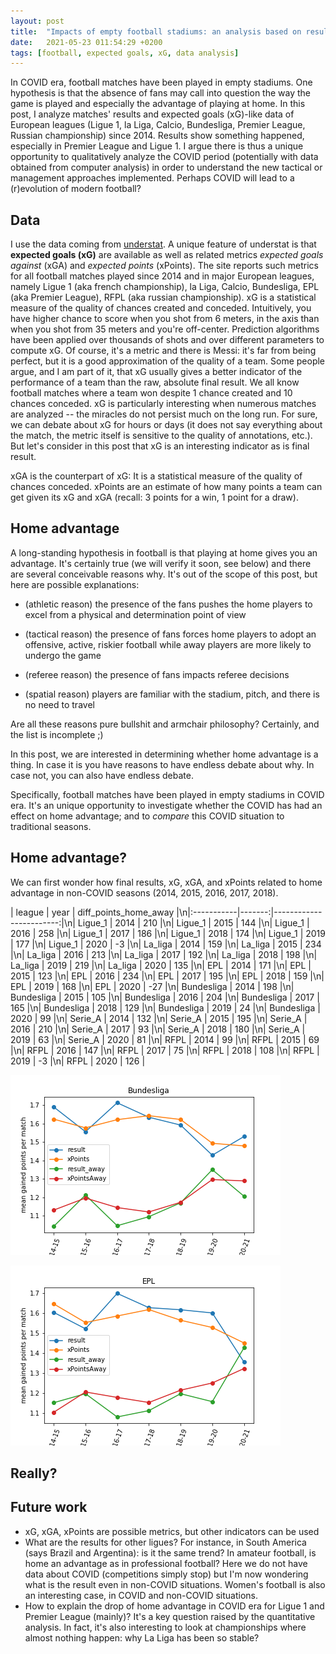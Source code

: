 ```yaml
---
layout: post
title:  "Impacts of empty football stadiums: an analysis based on results/xG data in European leagues"
date:   2021-05-23 011:54:29 +0200
tags: [football, expected goals, xG, data analysis]
---
```


In COVID era, football matches have been played in empty stadiums. One hypothesis is that the absence of fans may call into question the way the game is played and especially the advantage of playing at home. In this post, I analyze matches' results and expected goals (xG)-like data of European leagues (Ligue 1, la Liga, Calcio, Bundesliga, Premier League, Russian championship) since 2014. Results show something happened, especially in Premier League and Ligue 1. I argue there is thus a unique opportunity to qualitatively analyze the COVID period (potentially with data obtained from computer analysis) in order to understand the new tactical or management approaches implemented. Perhaps COVID will lead to a (r)evolution of modern football?  

## Data 

I use the data coming from [understat](https://understat.com/). A unique feature of understat is that **expected goals (xG)** are available as well as related metrics *expected goals against* (xGA) and *expected points* (xPoints). The site reports such metrics for all football matches played since 2014 and in major European leagues, namely Ligue 1 (aka french championship), la Liga, Calcio, Bundesliga, EPL (aka Premier League), RFPL (aka russian championship). xG is a statistical measure of the quality of chances created and conceded. Intuitively, you have higher chance to score when you shot from 6 meters, in the axis than when you shot from 35 meters and you're off-center. Prediction algorithms have been applied over thousands of shots and over different parameters to compute xG. Of course, it's a metric and there is Messi: it's far from being perfect, but it is a good approximation of the quality of a team. Some people argue, and I am part of it, that xG usually gives a better indicator of the performance of a team than the raw, absolute final result. We all know football matches where a team won despite 1 chance created and 10 chances conceded. xG is particularly interesting when numerous matches are analyzed -- the miracles do not persist much on the long run. For sure, we can debate about xG for hours or days (it does not say everything about the match, the metric itself is sensitive to the quality of annotations, etc.). But let's consider in this post that xG is an interesting indicator as is final result. 

xGA is the counterpart of xG: It is a statistical measure of the quality of chances conceded. xPoints are an estimate of how many points a team can get given its xG and xGA (recall: 3 points for a win, 1 point for a draw). 





## Home advantage 

A long-standing hypothesis in football is that playing at home gives you an advantage. It's certainly true (we will verify it soon, see below) and there are several conceivable reasons why. It's out of the scope of this post, but here are possible explanations:

* (athletic reason) the presence of the fans pushes the home players to excel from a physical and determination point of view

* (tactical reason) the presence of fans forces home players to adopt an offensive, active, riskier football while away players are more likely to undergo the game
* (referee reason) the presence of fans impacts referee decisions
* (spatial reason) players are familiar with the stadium, pitch, and there is no need to travel

Are all these reasons pure bullshit and armchair philosophy? Certainly, and the list is incomplete ;) 

In this post, we are interested in determining whether home advantage is a thing. In case it is you have reasons to have endless debate about why. In case not, you can also have endless debate. 

Specifically, football matches have been played in empty stadiums in COVID era. It's an unique opportunity to investigate whether the COVID has had an effect on home advantage; and to *compare* this COVID situation to traditional seasons.  

 

## Home advantage? 

We can first wonder how final results, xG, xGA, and xPoints related to home advantage in non-COVID seasons (2014, 2015, 2016, 2017, 2018).  



| league     |   year |   diff_points_home_away |\n|:-----------|-------:|------------------------:|\n| Ligue_1    |   2014 |                     210 |\n| Ligue_1    |   2015 |                     144 |\n| Ligue_1    |   2016 |                     258 |\n| Ligue_1    |   2017 |                     186 |\n| Ligue_1    |   2018 |                     174 |\n| Ligue_1    |   2019 |                     177 |\n| Ligue_1    |   2020 |                      -3 |\n| La_liga    |   2014 |                     159 |\n| La_liga    |   2015 |                     234 |\n| La_liga    |   2016 |                     213 |\n| La_liga    |   2017 |                     192 |\n| La_liga    |   2018 |                     198 |\n| La_liga    |   2019 |                     219 |\n| La_liga    |   2020 |                     135 |\n| EPL        |   2014 |                     171 |\n| EPL        |   2015 |                     123 |\n| EPL        |   2016 |                     234 |\n| EPL        |   2017 |                     195 |\n| EPL        |   2018 |                     159 |\n| EPL        |   2019 |                     168 |\n| EPL        |   2020 |                     -27 |\n| Bundesliga |   2014 |                     198 |\n| Bundesliga |   2015 |                     105 |\n| Bundesliga |   2016 |                     204 |\n| Bundesliga |   2017 |                     165 |\n| Bundesliga |   2018 |                     129 |\n| Bundesliga |   2019 |                      24 |\n| Bundesliga |   2020 |                      99 |\n| Serie_A    |   2014 |                     132 |\n| Serie_A    |   2015 |                     195 |\n| Serie_A    |   2016 |                     210 |\n| Serie_A    |   2017 |                      93 |\n| Serie_A    |   2018 |                     180 |\n| Serie_A    |   2019 |                      63 |\n| Serie_A    |   2020 |                      81 |\n| RFPL       |   2014 |                      99 |\n| RFPL       |   2015 |                      69 |\n| RFPL       |   2016 |                     147 |\n| RFPL       |   2017 |                      75 |\n| RFPL       |   2018 |                     108 |\n| RFPL       |   2019 |                      -3 |\n| RFPL       |   2020 |                     126 |











![Bundesliga_evolution_points](../assets/Bundesligaresult-xPoints-result_away-xPointsAway-evolution.png)  



   ![EPL_evolution_points](../assets/EPLresult-xPoints-result_away-xPointsAway-evolution.png) 







## Really? 



## Future work



* xG, xGA, xPoints are possible metrics, but other indicators can be used 
* What are the results for other ligues? For instance, in South America (says Brazil and Argentina): is it the same trend? In amateur football, is home an advantage as in professional football? Here we do not have data about COVID (competitions simply stop) but I'm now wondering what is the result even in non-COVID situations. Women's football is also an interesting case, in COVID and non-COVID situations. 
* How to explain the drop of home advantage in COVID era for Ligue 1 and Premier League (mainly)? It's a key question raised by the quantitative analysis. In fact, it's also interesting to look at championships where almost nothing happen: why La Liga has been so stable? 



 









 














